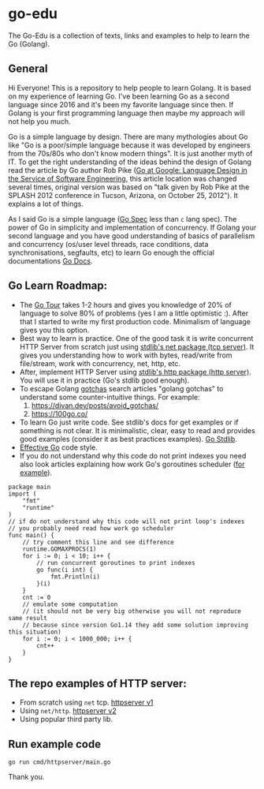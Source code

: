 # go-edu
The Go-Edu is a collection of texts, links and examples to help to learn the Go (Golang).

## General
Hi Everyone! This is a repository to help people to learn Golang. It is based on my experience of learning Go. I've been learning Go as a second language since 2016 and it's been my favorite language since then. If Golang is your first programming language then maybe my approach will not help you much.

Go is a simple language by design. There are many mythologies about Go like "Go is a poor/simple language because it was developed by engineers from the 70s/80s who don't know modern things". It is just another myth of IT. To get the right understanding of the ideas behind the design of Golang read the article by Go author Rob Pike ([Go at Google: Language Design in the Service of Software Engineering](https://go.dev/talks/2012/splash.article), this article location was changed several times, original version was based on "talk given by Rob Pike at the SPLASH 2012 conference in Tucson, Arizona, on October 25, 2012"). It explains a lot of things.

As I said Go is a simple language ([Go Spec](https://go.dev/ref/spec) less than `c` lang spec). The power of Go in simplicity and implementation of concurrency. If Golang your second language and you have good understanding of basics of parallelism and concurrency (os/user level threads, race conditions, data synchronisations, segfaults, etc) to learn Go enough the official documentations [Go Docs](https://go.dev/doc/).

## Go Learn Roadmap:
* The [Go Tour](https://go.dev/tour/list) takes 1-2 hours and gives you knowledge of 20% of language to solve 80% of problems (yes I am a little optimistic :). After that I started to write my first production code. Minimalism of language gives you this option.
* Best way to learn is practice. One of the good task it is write concurrent HTTP Server from scratch just using [stdlib's net package (tcp server)](https://pkg.go.dev/net#example-Listener). It gives you understanding how to work with bytes, read/write from file/stream, work with concurrency, net, http, etc.
* After, implement HTTP Server using [stdlib's http package (http server)](https://pkg.go.dev/net/http). You will use it in practice (Go's stdlib good enough).
* To escape Golang [gotchas](https://en.wikipedia.org/wiki/Gotcha_(programming)) search articles "golang gotchas" to understand some  counter-intuitive things. For example:
    1. https://divan.dev/posts/avoid_gotchas/
    1. https://100go.co/
* To learn Go just write code. See stdlib's docs for get examples or if something is not clear. It is minimalistic, clear, easy to read and provides good examples (consider it as best practices examples). [Go Stdlib](https://pkg.go.dev/std).
* [Effective Go](https://go.dev/doc/effective_go) code style.
* If you do not understand why this code do not print indexes you need also look articles explaining how work Go's goroutines scheduler ([for example](https://www.ardanlabs.com/blog/2018/08/scheduling-in-go-part2.html)).
```golang
package main
import (
	"fmt"
	"runtime"
)
// if do not understand why this code will not print loop's indexes
// you probably need read how work go scheduler
func main() {
	// try comment this line and see difference
	runtime.GOMAXPROCS(1)
	for i := 0; i < 10; i++ {
		// run concurrent goroutines to print indexes
		go func(i int) {
			fmt.Println(i)
		}(i)
	}
	cnt := 0
	// emulate some computation
	// (it should not be very big otherwise you will not reproduce same result
	// because since version Go1.14 they add some solution improving this situation)
	for i := 0; i < 1000_000; i++ {
		cnt++
	}
}
```

## The repo examples of HTTP server:
* From scratch using `net` tcp. [httpserver v1](./internal/httpserverv1/)
* Using `net/http`. [httpserver v2](./internal/httpserverv2/)
* Using popular third party lib.

## Run example code
```
go run cmd/httpserver/main.go
```

Thank you.
